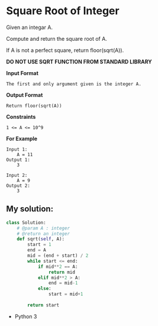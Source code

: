 # Square Root of Integer

Given an integar A.

Compute and return the square root of A.

If A is not a perfect square, return floor(sqrt(A)).

**DO NOT USE SQRT FUNCTION FROM STANDARD LIBRARY**



**Input Format**

    The first and only argument given is the integer A.

**Output Format**

    Return floor(sqrt(A))

**Constraints**

    1 <= A <= 10^9

**For Example**

    Input 1:
        A = 11
    Output 1:
        3

    Input 2:
        A = 9
    Output 2:
        3


## **My solution:**

```python
class Solution:
    # @param A : integer
    # @return an integer
    def sqrt(self, A):
        start = 1
        end = A
        mid = (end + start) / 2
        while start <= end:
            if mid**2 == A:
                return mid
            elif mid**2 > A:
                end = mid-1
            else:
                start = mid+1
            
        return start
```

* Python 3